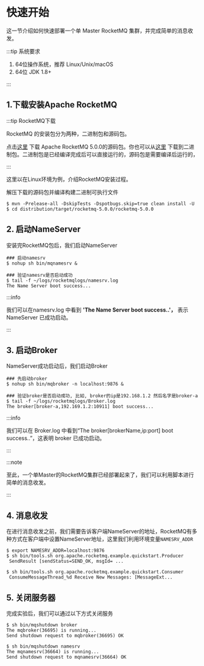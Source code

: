 # 快速开始

这一节介绍如何快速部署一个单 Master RocketMQ 集群，并完成简单的消息收发。

:::tip 系统要求

1. 64位操作系统，推荐 Linux/Unix/macOS
2. 64位 JDK 1.8+

:::

## 1.下载安装Apache RocketMQ

:::tip RocketMQ下载

RocketMQ 的安装包分为两种，二进制包和源码包。

点击[这里](https://www.apache.org/dyn/closer.cgi?path=rocketmq/5.0.0/rocketmq-all-5.0.0-source-release.zip) 下载 Apache RocketMQ 5.0.0的源码包。你也可以从[这里](https://www.apache.org/dyn/closer.cgi?path=rocketmq/5.0.0/rocketmq-all-5.0.0-bin-release.zip) 下载到二进制包。二进制包是已经编译完成后可以直接运行的，源码包是需要编译后运行的，

:::

这里以在Linux环境为例，介绍RocketMQ安装过程。

解压下载的源码包并编译构建二进制可执行文件

```shell
$ mvn -Prelease-all -DskipTests -Dspotbugs.skip=true clean install -U
$ cd distribution/target/rocketmq-5.0.0/rocketmq-5.0.0
```
## 2. 启动NameServer

安装完RocketMQ包后，我们启动NameServer

```shell
### 启动namesrv
$ nohup sh bin/mqnamesrv &
 
### 验证namesrv是否启动成功
$ tail -f ~/logs/rocketmqlogs/namesrv.log
The Name Server boot success...
```

:::info

我们可以在namesrv.log 中看到 **'The Name Server boot success..'，** 表示NameServer 已成功启动。

:::

## 3. 启动Broker

NameServer成功启动后，我们启动Broker

```shell
### 先启动broker
$ nohup sh bin/mqbroker -n localhost:9876 &

### 验证broker是否启动成功, 比如, broker的ip是192.168.1.2 然后名字是broker-a
$ tail -f ~/logs/rocketmqlogs/Broker.log 
The broker[broker-a,192.169.1.2:10911] boot success...
```

:::info

我们可以在 Broker.log 中看到“The broker[brokerName,ip:port] boot success..”，这表明 broker 已成功启动。

:::

:::note

至此，一个单Master的RocketMQ集群已经部署起来了，我们可以利用脚本进行简单的消息收发。

:::

## 4. 消息收发 

在进行消息收发之前，我们需要告诉客户端NameServer的地址，RocketMQ有多种方式在客户端中设置NameServer地址，这里我们利用环境变量`NAMESRV_ADDR`

``` shell
$ export NAMESRV_ADDR=localhost:9876
$ sh bin/tools.sh org.apache.rocketmq.example.quickstart.Producer
 SendResult [sendStatus=SEND_OK, msgId= ...

$ sh bin/tools.sh org.apache.rocketmq.example.quickstart.Consumer
 ConsumeMessageThread_%d Receive New Messages: [MessageExt...
```



## 5. 关闭服务器

完成实验后，我们可以通过以下方式关闭服务

```shell
$ sh bin/mqshutdown broker
The mqbroker(36695) is running...
Send shutdown request to mqbroker(36695) OK

$ sh bin/mqshutdown namesrv
The mqnamesrv(36664) is running...
Send shutdown request to mqnamesrv(36664) OK
```

